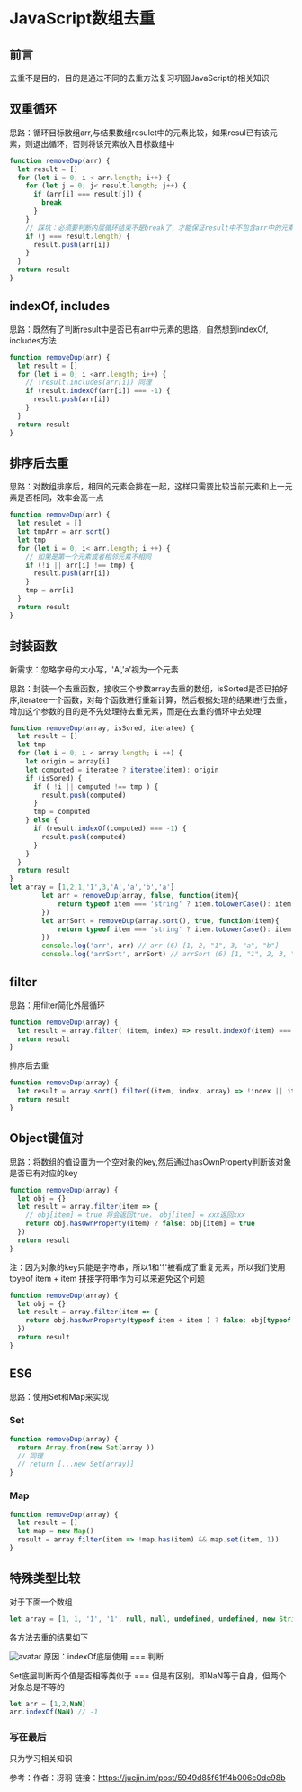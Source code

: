 # JavaScript数组去重

## 前言

去重不是目的，目的是通过不同的去重方法复习巩固JavaScript的相关知识

## 双重循环

思路：循环目标数组arr,与结果数组resulet中的元素比较，如果resul已有该元素，则退出循环，否则将该元素放入目标数组中
```JavaScript
function removeDup(arr) {
  let result = []
  for (let i = 0; i < arr.length; i++) {
    for (let j = 0; j< result.length; j++) {
      if (arr[i] === result[j]) {
        break
      }
    }
    // 踩坑：必须要判断内层循环结束不是break了，才能保证result中不包含arr中的元素
    if (j === result.length) {
      result.push(arr[i])
    }
  }
  return result
}
```
## indexOf, includes

思路：既然有了判断result中是否已有arr中元素的思路，自然想到indexOf, includes方法

```JavaScript
function removeDup(arr) {
  let result = []
  for (let i = 0; i <arr.length; i++) {
    // !result.includes(arr[i]) 同理
    if (result.indexOf(arr[i]) === -1) {
      result.push(arr[i])
    }
  }
  return result
}
``` 
## 排序后去重

思路：对数组排序后，相同的元素会排在一起，这样只需要比较当前元素和上一元素是否相同，效率会高一点

```js
function removeDup(arr) {
  let resulet = []
  let tmpArr = arr.sort()
  let tmp
  for (let i = 0; i< arr.length; i ++) {
    // 如果是第一个元素或者相邻元素不相同
    if (!i || arr[i] !== tmp) {
      result.push(arr[i])
    }
    tmp = arr[i]
  }
  return result
}
```
## 封装函数

新需求：忽略字母的大小写，'A','a'视为一个元素 

思路：封装一个去重函数，接收三个参数array去重的数组，isSorted是否已拍好序,iteratee一个函数，对每个函数进行重新计算，然后根据处理的结果进行去重，增加这个参数的目的是不先处理待去重元素，而是在去重的循环中去处理

```js
function removeDup(array, isSored, iteratee) {
  let result = []
  let tmp
  for (let i = 0; i < array.length; i ++) {
    let origin = array[i]
    let computed = iteratee ? iteratee(item): origin
    if (isSored) {
      if ( !i || computed !== tmp ) {
        result.push(computed)
      }
      tmp = computed
    } else {
      if (result.indexOf(computed) === -1) {
        result.push(computed)
      }
    }
  }
  return result
}
let array = [1,2,1,'1',3,'A','a','b','a']
        let arr = removeDup(array, false, function(item){
            return typeof item === 'string' ? item.toLowerCase(): item
        })
        let arrSort = removeDup(array.sort(), true, function(item){
            return typeof item === 'string' ? item.toLowerCase(): item
        })
        console.log('arr', arr) // arr (6) [1, 2, "1", 3, "a", "b"]
        console.log('arrSort', arrSort) // arrSort (6) [1, "1", 2, 3, "a", "b"]
```
## filter

思路：用filter简化外层循环

```js
function removeDup(array) {
  let result = array.filter( (item, index) => result.indexOf(item) === index)
  return result
}
```
排序后去重

```js
function removeDup(array) {
  let result = array.sort().filter((item, index, array) => !index || item !== array[index - 1])
  return result
}
```

## Object键值对

思路：将数组的值设置为一个空对象的key,然后通过hasOwnProperty判断该对象是否已有对应的key 


```js
function removeDup(array) {
  let obj = {}
  let result = array.filter(item => {
    // obj[item] = true 将会返回true， obj[item] = xxx返回xxx
    return obj.hasOwnProperty(item) ? false: obj[item] = true
  })
  return result
}
```

注：因为对象的key只能是字符串，所以1和'1'被看成了重复元素，所以我们使用 tpyeof item + item 拼接字符串作为可以来避免这个问题

```js
function removeDup(array) {
  let obj = {}
  let result = array.filter(item => {
    return obj.hasOwnProperty(typeof item + item ) ? false: obj[typeof item + item] = true 
  })
  return result
}
```
## ES6

思路：使用Set和Map来实现 

### Set

```js
function removeDup(array) {
  return Array.from(new Set(array ))
  // 同理
  // return [...new Set(array)]
}
```
### Map

```js
function removeDup(array) {
  let result = []
  let map = new Map()
  result = array.filter(item => !map.has(item) && map.set(item, 1))
}
```
## 特殊类型比较

对于下面一个数组
```js
let array = [1, 1, '1', '1', null, null, undefined, undefined, new String('1'), new String('1'), /a/, /a/, NaN, NaN]
```
各方法去重的结果如下 

![avatar](/Blog/img/removeDup.jpg) 
原因：indexOf底层使用 === 判断 

Set底层判断两个值是否相等类似于 === 但是有区别，即NaN等于自身，但两个对象总是不等的
```js
let arr = [1,2,NaN]
arr.indexOf(NaN) // -1
``` 
### 写在最后

只为学习相关知识 

参考：作者：冴羽
链接：https://juejin.im/post/5949d85f61ff4b006c0de98b